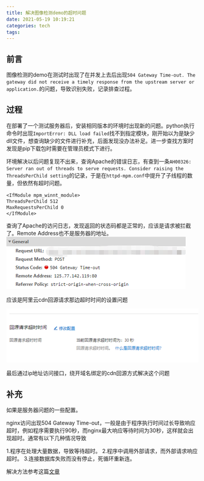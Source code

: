 ```yaml
---
title: 解决图像检测demo的超时问题
date: 2021-05-19 10:19:21
categories: tech
tags:
---
```


## 前言
图像检测的demo在测试时出现了在并发上去后出现`504 Gateway Time-out. The gateway did not receive a timely response from the upstream server or application.`的问题，导致识别失败，记录排查过程。

## 过程

在部署了一个测试服务器后，安装相同版本的环境时出现新的问题。python执行命令时出现`ImportError: DLL load failed`找不到指定模块，刚开始以为是缺少dll文件，想查询缺少的文件进行补充，后面发现没办法补足。进一步查找方案时发现是pip下载包时需要在管理员模式下进行。

环境解决以后问题复现不出来，查询Apache的错误日志，有查到一条`AH00326: Server ran out of threads to serve requests. Consider raising the ThreadsPerChild setting`的记录，于是在`httpd-mpm.conf`中提升了子线程的数量，但依然有超时问题。

```
<IfModule mpm_winnt_module>
ThreadsPerChild 512 
MaxRequestsPerChild 0
</IfModule>
```

查询了Apache的访问日志，发现返回的状态码都是正常的，应该是请求被拦截了。Remote Address也不是服务器的地址。
![headers](/images/202105/20210519105659.png)

应该是阿里云cdn回源请求那边超时时间的设置问题

![回源请求超时时间](/images/202105/20210519112320.png)

最后通过ip地址访问接口，绕开域名绑定的cdn回源方式解决这个问题

## 补充

如果是服务器问题的一些配置。

nginx访问出现504 Gateway Time-out，一般是由于程序执行时间过长导致响应超时，例如程序需要执行90秒，而nginx最大响应等待时间为30秒，这样就会出现超时。通常有以下几种情况导致

1.程序在处理大量数据，导致等待超时。
2.程序中调用外部请求，而外部请求响应超时。
3.连接数据库失败而没有停止，死循环重新连。

解决方法参考这篇[文章](https://blog.csdn.net/haibo0668/article/details/103869582/)
